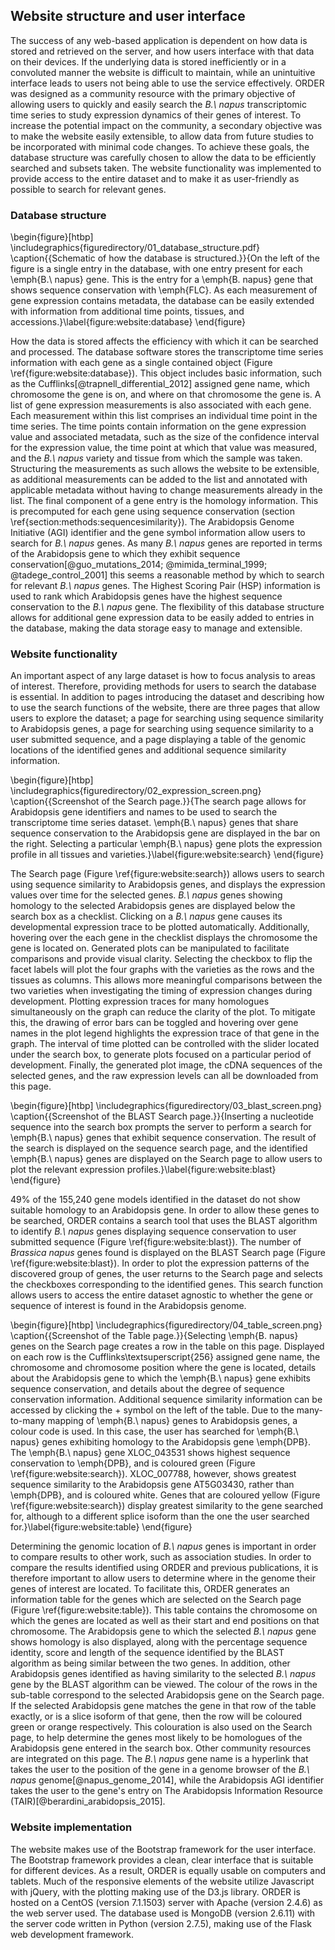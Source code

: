 ## Website structure and user interface

The success of any web-based application is dependent on how data is stored and retrieved on the server, and how users interface with that data on their devices.
If the underlying data is stored inefficiently or in a convoluted manner the website is difficult to maintain, while an unintuitive interface leads to users not being able to use the service effectively.
ORDER was designed as a community resource with the primary objective of allowing users to quickly and easily search the *B.\ napus* transcriptomic time series to study expression dynamics of their genes of interest.
To increase the potential impact on the community, a secondary objective was to make the website easily extensible, to allow data from future studies to be incorporated with minimal code changes.
To achieve these goals, the database structure was carefully chosen to allow the data to be efficiently searched and subsets taken.
The website functionality was implemented to provide access to the entire dataset and to make it as user-friendly as possible to search for relevant genes.

### Database structure

\begin{figure}[htbp]
\includegraphics{figuredirectory/01_database_structure.pdf}
\caption{{Schematic of how the database is structured.}}{On the
left of the figure is a single entry in the database, with one entry
present for each \emph{B.\ napus} gene. This is the entry for a \emph{B.
napus} gene that shows sequence conservation with \emph{FLC}. As each
measurement of gene expression contains metadata, the database can be
easily extended with information from additional time points, tissues,
and accessions.}\label{figure:website:database}
\end{figure}

How the data is stored affects the efficiency with which it can be searched and processed.
The database software stores the transcriptome time series information with each gene as a single contained object (Figure \ref{figure:website:database}).
This object includes basic information, such as the Cufflinks[@trapnell_differential_2012] assigned gene name, which chromosome the gene is on, and where on that chromosome the gene is.
A list of gene expression measurements is also associated with each gene.
Each measurement within this list comprises an individual time point in the time series.
The time points contain information on the gene expression value and associated metadata, such as the size of the confidence interval for the expression value, the time point at which that value was measured, and the *B.\ napus* variety and tissue from which the sample was taken.
Structuring the measurements as such allows the website to be extensible, as additional measurements can be added to the list and annotated with applicable metadata without having to change measurements already in the list.
The final component of a gene entry is the homology information.
This is precomputed for each gene using sequence conservation (section \ref{section:methods:sequencesimilarity}).
The Arabidopsis Genome Initiative (AGI) identifier and the gene symbol information allow users to search for *B.\ napus* genes.
As many *B.\ napus* genes are reported in terms of the Arabidopsis gene to which they exhibit sequence conservation[@guo_mutations_2014; @mimida_terminal_1999; @tadege_control_2001] this seems a reasonable method by which to search for relevant *B.\ napus* genes.
The Highest Scoring Pair (HSP) information is used to rank which Arabidopsis genes have the highest sequence conservation to the *B.\ napus* gene.
The flexibility of this database structure allows for additional gene expression data to be easily added to entries in the database, making the data storage easy to manage and extensible.

### Website functionality

An important aspect of any large dataset is how to focus analysis to areas of interest.
Therefore, providing methods for users to search the database is essential.
In addition to pages introducing the dataset and describing how to use the search functions of the website, there are three pages that allow users to explore the dataset; a page for searching using sequence similarity to Arabidopsis genes, a page for searching using sequence similarity to a user submitted sequence, and a page displaying a table of the genomic locations of the identified genes and additional sequence similarity information.

\begin{figure}[htbp]
\includegraphics{figuredirectory/02_expression_screen.png}
\caption{{Screenshot of the Search page.}}{The search page allows
for Arabidopsis gene identifiers and names to be used to search the
transcriptome time series dataset. \emph{B.\ napus} genes that share
sequence conservation to the Arabidopsis gene are displayed in the bar
on the right. Selecting a particular \emph{B.\ napus} gene plots the
expression profile in all tissues and
varieties.}\label{figure:website:search}
\end{figure}

The Search page (Figure \ref{figure:website:search}) allows users to search using sequence similarity to Arabidopsis genes, and displays the expression values over time for the selected genes.
*B.\ napus* genes showing homology to the selected Arabidopsis genes are displayed below the search box as a checklist.
Clicking on a *B.\ napus* gene causes its developmental expression trace to be plotted automatically.
Additionally, hovering over the each gene in the checklist displays the chromosome the gene is located on.
Generated plots can be manipulated to facilitate comparisons and provide visual clarity.
Selecting the checkbox to flip the facet labels will plot the four graphs with the varieties as the rows and the tissues as columns.
This allows more meaningful comparisons between the two varieties when investigating the timing of expression changes during development.
Plotting expression traces for many homologues simultaneously on the graph can reduce the clarity of the plot.
To mitigate this, the drawing of error bars can be toggled and hovering over gene names in the plot legend highlights the expression trace of that gene in the graph.
The interval of time plotted can be controlled with the slider located under the search box, to generate plots focused on a particular period of development.
Finally, the generated plot image, the cDNA sequences of the selected genes, and the raw expression levels can all be downloaded from this page.

\begin{figure}[htbp]
\includegraphics{figuredirectory/03_blast_screen.png}
\caption{{Screenshot of the BLAST Search page.}}{Inserting a
nucleotide sequence into the search box prompts the server to perform a
search for \emph{B.\ napus} genes that exhibit sequence conservation. The
result of the search is displayed on the sequence search page, and the
identified \emph{B.\ napus} genes are displayed on the Search page to
allow users to plot the relevant expression
profiles.}\label{figure:website:blast}
\end{figure}

49% of the 155,240 gene models identified in the dataset do not show suitable homology to an Arabidopsis gene.
In order to allow these genes to be searched, ORDER contains a search tool that uses the BLAST algorithm to identify *B.\ napus* genes displaying sequence conservation to user submitted sequence (Figure \ref{figure:website:blast}).
The number of *Brassica napus* genes found is displayed on the BLAST Search page (Figure \ref{figure:website:blast}).
In order to plot the expression patterns of the discovered group of genes, the user returns to the Search page and selects the checkboxes corresponding to the identified genes.
This search function allows users to access the entire dataset agnostic to whether the gene or sequence of interest is found in the Arabidopsis genome.

\begin{figure}[htbp]
\includegraphics{figuredirectory/04_table_screen.png}
\caption{{Screenshot of the Table page.}}{Selecting \emph{B.
napus} genes on the Search page creates a row in the table on this page.
Displayed on each row is the Cufflinks\textsuperscript{256} assigned
gene name, the chromosome and chromosome position where the gene is
located, details about the Arabidopsis gene to which the \emph{B.\ napus}
gene exhibits sequence conservation, and details about the degree of
sequence conservation information. Additional sequence similarity
information can be accessed by clicking the + symbol on the left of the
table. Due to the many-to-many mapping of \emph{B.\ napus} genes to
Arabidopsis genes, a colour code is used. In this case, the user has
searched for \emph{B.\ napus} genes exhibiting homology to the
Arabidopsis gene \emph{DPB}. The \emph{B.\ napus} gene XLOC\_043531 shows
highest sequence conservation to \emph{DPB}, and is coloured green
(Figure \ref{figure:website:search}). XLOC\_007788, however, shows
greatest sequence similarity to the Arabidopsis gene AT5G03430, rather
than \emph{DPB}, and is coloured white. Genes that are coloured yellow
(Figure \ref{figure:website:search}) display greatest similarity to the
gene searched for, although to a different splice isoform than the one
the user searched for.}\label{figure:website:table}
\end{figure}

Determining the genomic location of *B.\ napus* genes is important in order to compare results to other work, such as association studies.
In order to compare the results identified using ORDER and previous publications, it is therefore important to allow users to determine where in the genome their genes of interest are located.
To facilitate this, ORDER generates an information table for the genes which are selected on the Search page (Figure \ref{figure:website:table}).
This table contains the chromosome on which the genes are located as well as their start and end positions on that chromosome.
The Arabidopsis gene to which the selected *B.\ napus* gene shows homology is also displayed, along with the percentage sequence identity, score and length of the sequence identified by the BLAST algorithm as being similar between the two genes.
In addition, other Arabidopsis genes identified as having similarity to the selected *B.\ napus* gene by the BLAST algorithm can be viewed.
The colour of the rows in the sub-table correspond to the selected Arabidopsis gene on the Search page.
If the selected Arabidopsis gene matches the gene in that row of the table exactly, or is a slice isoform of that gene, then the row will be coloured green or orange respectively.
This colouration is also used on the Search page, to help determine the genes most likely to be homologues of the Arabidopsis gene entered in the search box.
Other community resources are integrated on this page.
The *B.\ napus* gene name is a hyperlink that takes the user to the position of the gene in a genome browser of the *B.\ napus* genome[@napus_genome_2014], while the Arabidopsis AGI identifier takes the user to the gene's entry on The Arabidopsis Information Resource (TAIR)[@berardini_arabidopsis_2015].

### Website implementation

The website makes use of the Bootstrap framework for the user interface.
The Bootstrap framework provides a clean, clear interface that is suitable for different devices.
As a result, ORDER is equally usable on computers and tablets.
Much of the responsive elements of the website utilize Javascript with jQuery, with the plotting making use of the D3.js library.
ORDER is hosted on a CentOS (version 7.1.1503) server with Apache (version 2.4.6) as the web server used.
The database used is MongoDB (version 2.6.11) with the server code written in Python (version 2.7.5), making use of the Flask web development framework.
